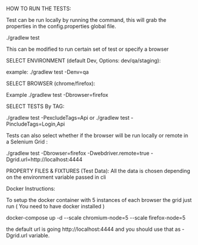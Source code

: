HOW TO RUN THE TESTS:

Test can be run locally by running the command, this will grab the properties in the config.properties global file.

./gradlew test

This can be modified to run certain set of test or specify a browser

SELECT ENVIRONMENT (default Dev, Options: dev/qa/staging):

example: ./gradlew test -Denv=qa

SELECT BROWSER (chrome/firefox):

Example ./gradlew test -Dbrowser=firefox

SELECT TESTS By TAG:

./gradlew test -PexcludeTags=Api
or
./gradlew test -PincludeTags=Login,Api

Tests can also select whether if the browser will be run locally or remote in a Selenium Grid :

./gradlew test -Dbrowser=firefox -Dwebdriver.remote=true -Dgrid.url=http://localhost:4444

PROPERTY FILES & FIXTURES (Test Data):
All the data is chosen depending on the environment variable passed in cli

Docker Instructions:

To setup the docker container with 5 instances of each browser the grid just run ( You need to have docker installed )

docker-compose up -d --scale chromium-node=5 --scale firefox-node=5

the default url is going http://localhost:4444 and you should use that as -Dgrid.url variable.
